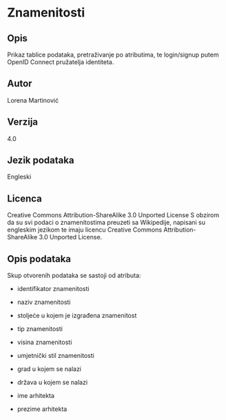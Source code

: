 # Znamenitosti





## Opis
Prikaz tablice podataka, pretraživanje po atributima, te login/signup putem OpenID Connect pružatelja identiteta.

## Autor
Lorena Martinović

## Verzija
4.0

## Jezik podataka
Engleski

## Licenca
Creative Commons Attribution-ShareAlike 3.0 Unported License
S obzirom da su svi podaci o znamenitostima preuzeti sa Wikipedije, napisani su engleskim jezikom te imaju licencu Creative Commons Attribution-ShareAlike 3.0 Unported License.

## Opis podataka
Skup otvorenih podataka se sastoji od atributa:

- identifikator znamenitosti

- naziv znamenitosti

- stoljeće u kojem je izgrađena znamenitost

- tip znamenitosti

- visina znamenitosti

- umjetnički stil znamenitosti

- grad u kojem se nalazi

- država u kojem se nalazi 

- ime arhitekta

- prezime arhitekta
